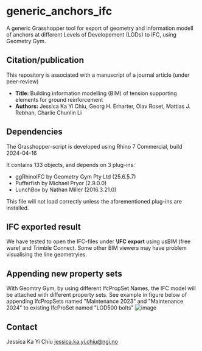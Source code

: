 # generic_anchors_ifc
A generic Grasshopper tool for export of geometry and information modell of anchors at different Levels of Developement (LODs) to IFC, using Geometry Gym.

## Citation/publication
This repository is associated with a manuscript of a journal article (under peer-review)
- **Title:** Building information modelling (BIM) of tension supporting elements for ground reinforcement
- **Authors:** Jessica Ka Yi Chiu, Georg H. Erharter, Olav Roset, Mattias J. Rebhan, Charlie Chunlin Li

## Dependencies
The Grasshopper-script is developed using Rhino 7 Commercial, build 2024-04-16

It contains 133 objects, and depends on 3 plug-ins:
  - ggRhinoIFC                     by Geometry Gym Pty Ltd (25.6.5.7)
  - Pufferfish                     by Michael Pryor (2.9.0.0)
  - LunchBox                       by Nathan Miller (2016.3.21.0)

This file will not load correctly unless the aforementioned plug-ins are installed.

## IFC exported result
We have tested to open the IFC-files under **\IFC export** using usBIM (free ware) and Trimble Connect. Some other BIM viewers may have problem visualising the line geometryies.

## Appending new property sets
With Geomtry Gym, by using different IfcPropSet Names, the IFC model will be attached with different property sets. See example in figure below of appending IfcPropSets named "Maintenance 2023" and "Maintenance 2024" to existing IfcProSet named "LOD500 bolts"
![image](https://github.com/norwegian-geotechnical-institute/generic_anchors_ifc/assets/74724769/75c21058-2554-420c-9001-e0cc7f802763)

## Contact
Jessica Ka Yi Chiu
jessica.ka.yi.chiu@ngi.no
